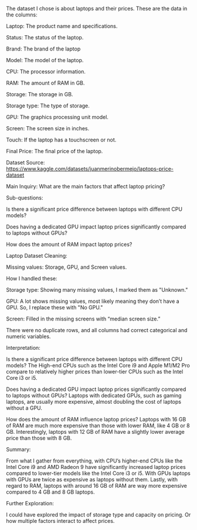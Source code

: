 The dataset I chose is about laptops and their prices. These are the data in the columns:


Laptop: The product name and specifications.

Status: The status of the laptop. 

Brand: The brand of the laptop 

Model: The model of the laptop.

CPU: The processor information.

RAM: The amount of RAM in GB.

Storage: The storage in GB.

Storage type: The type of storage.

GPU: The graphics processing unit model.

Screen: The screen size in inches.

Touch: If the laptop has a touchscreen or not.

Final Price: The final price of the laptop.



Dataset Source: https://www.kaggle.com/datasets/juanmerinobermejo/laptops-price-dataset

Main Inquiry:
What are the main factors that affect laptop pricing?

Sub-questions:

Is there a significant price difference between laptops with different CPU models?

Does having a dedicated GPU impact laptop prices significantly compared to laptops without GPUs?

How does the amount of RAM impact laptop prices?


Laptop Dataset Cleaning:

Missing values: Storage, GPU, and Screen values.

How I handled these:

Storage type: Showing many missing values, I marked them as "Unknown."

GPU: A lot shows missing values, most likely meaning they don’t have a GPU. So, I replace these with "No GPU."

Screen: Filled in the missing screens with “median screen size.”

There were no duplicate rows, and all columns had correct categorical and numeric variables.

Interpretation:

Is there a significant price difference between laptops with different CPU models? The High-end CPUs such as the Intel Core i9 and Apple M1/M2 Pro compare to relatively higher prices than lower-tier CPUs such as the Intel Core i3 or i5.

Does having a dedicated GPU impact laptop prices significantly compared to laptops without GPUs? Laptops with dedicated GPUs, such as gaming laptops, are usually more expensive, almost doubling the cost of laptops without a GPU.

How does the amount of RAM influence laptop prices? Laptops with 16 GB of RAM are much more expensive than those with lower RAM, like 4 GB or 8 GB. Interestingly, laptops with 12 GB of RAM have a slightly lower average price than those with 8 GB.

Summary:

From what I gather from everything, with CPU’s higher-end CPUs like the Intel Core i9 and AMD Radeon 9 have significantly increased laptop prices compared to lower-tier models like the Intel Core i3 or i5. With GPUs laptops with GPUs are twice as expensive as laptops without them. Lastly, with regard to RAM, laptops with around 16 GB of RAM are way more expensive compared to 4 GB and 8 GB laptops.

Further Exploration:

I could have explored the impact of storage type and capacity on pricing. Or how multiple factors interact to affect prices.
